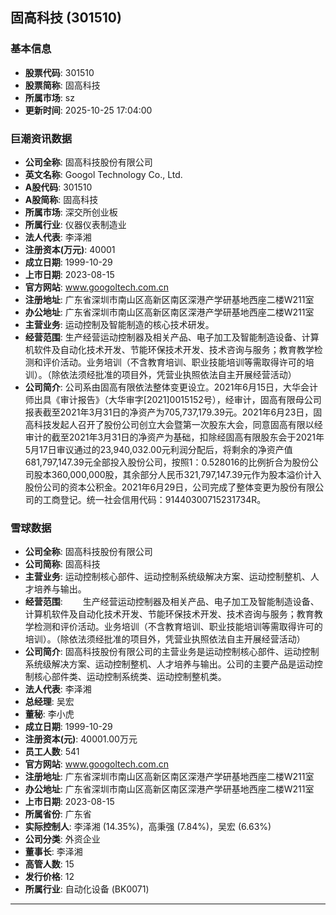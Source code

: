 ## 固高科技 (301510)

### 基本信息

- **股票代码**: 301510
- **股票简称**: 固高科技
- **所属市场**: sz
- **更新时间**: 2025-10-25 17:04:00

### 巨潮资讯数据

- **公司全称**: 固高科技股份有限公司
- **英文名称**: Googol Technology Co., Ltd.
- **A股代码**: 301510
- **A股简称**: 固高科技
- **所属市场**: 深交所创业板
- **所属行业**: 仪器仪表制造业
- **法人代表**: 李泽湘
- **注册资本(万元)**: 40001
- **成立日期**: 1999-10-29
- **上市日期**: 2023-08-15
- **官方网站**: www.googoltech.com.cn
- **注册地址**: 广东省深圳市南山区高新区南区深港产学研基地西座二楼W211室
- **办公地址**: 广东省深圳市南山区高新区南区深港产学研基地西座二楼W211室
- **主营业务**: 运动控制及智能制造的核心技术研发。
- **经营范围**: 生产经营运动控制器及相关产品、电子加工及智能制造设备、计算机软件及自动化技术开发、节能环保技术开发、技术咨询与服务；教育教学检测和评价活动。业务培训（不含教育培训、职业技能培训等需取得许可的培训）。（除依法须经批准的项目外，凭营业执照依法自主开展经营活动）
- **公司简介**: 公司系由固高有限依法整体变更设立。2021年6月15日，大华会计师出具《审计报告》（大华审字[2021]0015152号），经审计，固高有限母公司报表截至2021年3月31日的净资产为705,737,179.39元。2021年6月23日，固高科技发起人召开了股份公司创立大会暨第一次股东大会，同意固高有限以经审计的截至2021年3月31日的净资产为基础，扣除经固高有限股东会于2021年5月17日审议通过的23,940,032.00元利润分配后，将剩余的净资产值681,797,147.39元全部投入股份公司，按照1：0.528016的比例折合为股份公司股本360,000,000股，其余部分人民币321,797,147.39元作为股本溢价计入股份公司的资本公积金。2021年6月29日，公司完成了整体变更为股份有限公司的工商登记。统一社会信用代码：91440300715231734R。

### 雪球数据

- **公司全称**: 固高科技股份有限公司
- **公司简称**: 固高科技
- **主营业务**: 运动控制核心部件、运动控制系统级解决方案、运动控制整机、人才培养与输出。
- **经营范围**: 　　生产经营运动控制器及相关产品、电子加工及智能制造设备、计算机软件及自动化技术开发、节能环保技术开发、技术咨询与服务；教育教学检测和评价活动。业务培训（不含教育培训、职业技能培训等需取得许可的培训）。（除依法须经批准的项目外，凭营业执照依法自主开展经营活动）
- **公司简介**: 固高科技股份有限公司的主营业务是运动控制核心部件、运动控制系统级解决方案、运动控制整机、人才培养与输出。公司的主要产品是运动控制核心部件类、运动控制系统类、运动控制整机类。
- **法人代表**: 李泽湘
- **总经理**: 吴宏
- **董秘**: 李小虎
- **成立日期**: 1999-10-29
- **注册资本(元)**: 40001.00万元
- **员工人数**: 541
- **官方网站**: www.googoltech.com.cn
- **注册地址**: 广东省深圳市南山区高新区南区深港产学研基地西座二楼W211室
- **办公地址**: 广东省深圳市南山区高新区南区深港产学研基地西座二楼W211室
- **上市日期**: 2023-08-15
- **所属省份**: 广东省
- **实际控制人**: 李泽湘 (14.35%)，高秉强 (7.84%)，吴宏 (6.63%)
- **公司分类**: 外资企业
- **董事长**: 李泽湘
- **高管人数**: 15
- **发行价格**: 12
- **所属行业**: 自动化设备 (BK0071)

---